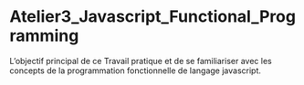 # Atelier3_Javascript_Functional_Programming
L’objectif principal de ce Travail pratique et de se familiariser avec les concepts de la programmation fonctionnelle de langage javascript.
